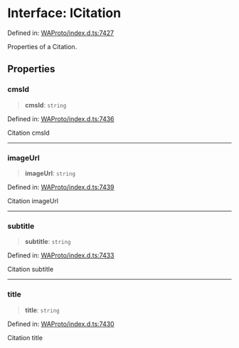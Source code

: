 # Interface: ICitation

Defined in: [WAProto/index.d.ts:7427](https://github.com/Fokusdotid/Baileys/blob/b457796e9982984bfe7323cdd6fea8bc613c4ed0/WAProto/index.d.ts#L7427)

Properties of a Citation.

## Properties

### cmsId

> **cmsId**: `string`

Defined in: [WAProto/index.d.ts:7436](https://github.com/Fokusdotid/Baileys/blob/b457796e9982984bfe7323cdd6fea8bc613c4ed0/WAProto/index.d.ts#L7436)

Citation cmsId

***

### imageUrl

> **imageUrl**: `string`

Defined in: [WAProto/index.d.ts:7439](https://github.com/Fokusdotid/Baileys/blob/b457796e9982984bfe7323cdd6fea8bc613c4ed0/WAProto/index.d.ts#L7439)

Citation imageUrl

***

### subtitle

> **subtitle**: `string`

Defined in: [WAProto/index.d.ts:7433](https://github.com/Fokusdotid/Baileys/blob/b457796e9982984bfe7323cdd6fea8bc613c4ed0/WAProto/index.d.ts#L7433)

Citation subtitle

***

### title

> **title**: `string`

Defined in: [WAProto/index.d.ts:7430](https://github.com/Fokusdotid/Baileys/blob/b457796e9982984bfe7323cdd6fea8bc613c4ed0/WAProto/index.d.ts#L7430)

Citation title
